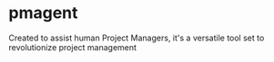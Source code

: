 # pmagent
Created to assist human Project Managers, it's a versatile tool set to revolutionize project management
